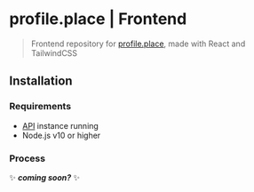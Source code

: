 # profile.place | Frontend
> Frontend repository for [profile.place](https://profile.place), made with React and TailwindCSS

## Installation
### Requirements
- [API](https://github.com/profile-place/API) instance running
- Node.js v10 or higher

### Process
:sparkles: ***coming soon?*** :sparkles: